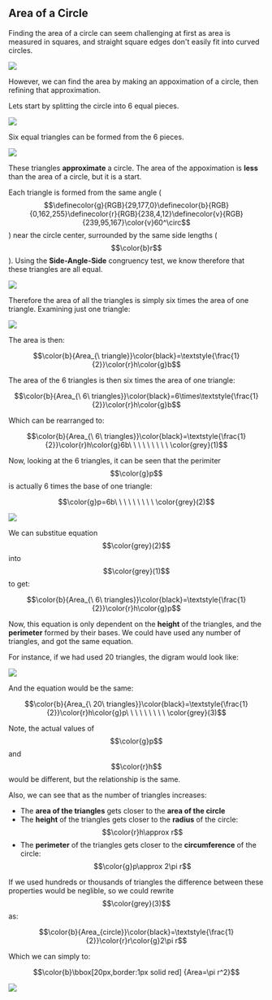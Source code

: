 ## Area of a Circle

Finding the area of a circle can seem challenging at first as area is measured in squares, and straight square edges don't easily fit into curved circles.

![](./01_CircleArea.png)

However, we can find the area by making an appoximation of a circle, then refining that approximation.

Lets start by splitting the circle into 6 equal pieces.

![](./02_Split.png)

Six equal triangles can be formed from the 6 pieces.

![](./03_Triangles.png)

These triangles **approximate** a circle. The area of the appoximation is **less** than the area of a circle, but it is a start.

Each triangle is formed from the same angle ($$\definecolor{g}{RGB}{29,177,0}\definecolor{b}{RGB}{0,162,255}\definecolor{r}{RGB}{238,4,12}\definecolor{v}{RGB}{239,95,167}\color{v}60^\circ$$) near the circle center, surrounded by the same side lengths ($$\color{b}r$$). Using the **Side-Angle-Side** congruency test, we know therefore that these triangles are all equal.

![](./03a_Triangles.png)

Therefore the area of all the triangles is simply six times the area of one triangle. Examining just one triangle:

![](./04_AreaTriangle.png)

The area is then:

$$\color{b}{Area_{\ triangle}}\color{black}=\textstyle{\frac{1}{2}}\color{r}h\color{g}b$$

The area of the 6 triangles is then six times the area of one triangle:

$$\color{b}{Area_{\ 6\ triangles}}\color{black}=6\times\textstyle{\frac{1}{2}}\color{r}h\color{g}b$$

Which can be rearranged to:

$$\color{b}{Area_{\ 6\ triangles}}\color{black}=\textstyle{\frac{1}{2}}\color{r}h\color{g}6b\ \ \ \ \ \ \ \ \ \color{grey}(1)$$

Now, looking at the 6 triangles, it can be seen that the perimiter $$\color{g}p$$ is actually 6 times the base of one triangle:

$$\color{g}p=6b\ \ \ \ \ \ \ \ \ \color{grey}(2)$$

![](./05_AreaPolygon.png)

We can substitue equation $$\color{grey}(2)$$ into $$\color{grey}(1)$$ to get:

$$\color{b}{Area_{\ 6\ triangles}}\color{black}=\textstyle{\frac{1}{2}}\color{r}h\color{g}p$$

Now, this equation is only dependent on the **height** of the triangles, and the **perimeter** formed by their bases. We could have used any number of triangles, and got the same equation.

For instance, if we had used 20 triangles, the digram would look like:

![](./06_Area20.png)

And the equation would be the same:

$$\color{b}{Area_{\ 20\ triangles}}\color{black}=\textstyle{\frac{1}{2}}\color{r}h\color{g}p\ \ \ \ \ \ \ \ \ \color{grey}(3)$$

Note, the actual values of $$\color{g}p$$ and $$\color{r}h$$ would be different, but the relationship is the same.

Also, we can see that as the number of triangles increases:

* The **area of the triangles** gets closer to the **area of the circle**
* The **height** of the triangles gets closer to the **radius** of the circle: $$\color{r}h\approx r$$
* The **perimeter** of the triangles gets closer to the **circumference** of the circle: $$\color{g}p\approx 2\pi r$$

If we used hundreds or thousands of triangles the difference between these properties would be neglible, so we could rewrite $$\color{grey}(3)$$ as:

$$\color{b}{Area_{circle}}\color{black}=\textstyle{\frac{1}{2}}\color{r}r\color{g}2\pi r$$

Which we can simply to:

$$\color{b}\bbox[20px,border:1px solid red] {Area=\pi r^2}$$

![](./07_Circle.png)
